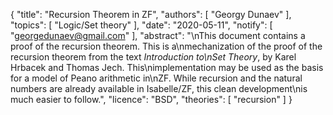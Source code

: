 {
    "title": "Recursion Theorem in ZF",
    "authors": [
        "Georgy Dunaev"
    ],
    "topics": [
        "Logic/Set theory"
    ],
    "date": "2020-05-11",
    "notify": [
        "georgedunaev@gmail.com"
    ],
    "abstract": "\nThis document contains a proof of the recursion theorem. This is a\nmechanization of the proof of the recursion theorem from the text <i>Introduction to\nSet Theory</i>, by Karel Hrbacek and Thomas Jech. This\nimplementation may be used as the basis for a model of Peano arithmetic in\nZF. While recursion and the natural numbers are already available in Isabelle/ZF, this clean development\nis much easier to follow.",
    "licence": "BSD",
    "theories": [
        "recursion"
    ]
}